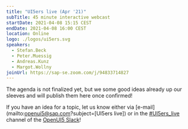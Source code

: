 ```yaml
---
title: "UI5ers live (Apr '21)"
subTitle: 45 minute interactive webcast
startDate: 2021-04-08 15:15 CEST
endDate: 2021-04-08 16:00 CEST
location: Online
logo: ./logos/ui5ers.svg
speakers:
  - Stefan.Beck
  - Peter.Muessig
  - Andreas.Kunz
  - Margot.Wollny
joinUrl: https://sap-se.zoom.com/j/94833714827
---
```


The agenda is not finalized yet, but we some good ideas already up our sleeves and will publish them here once confirmed!

If you have an idea for a topic, let us know either via [e-mail](mailto:openui5@sap.com?subject=[UI5ers live]) or in the [#UI5ers_live](https://openui5.slack.com/archives/C01CP60AAN7) channel of the [OpenUI5 Slack](https://ui5-slack-invite.cfapps.eu10.hana.ondemand.com/)!